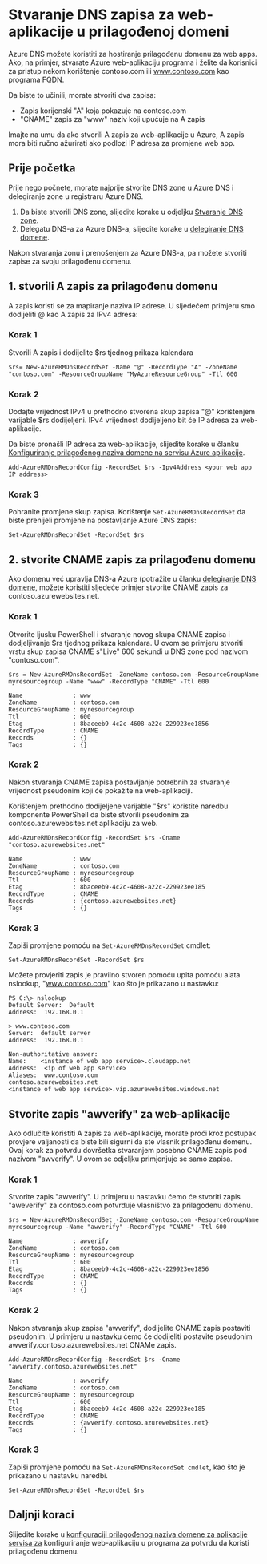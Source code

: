 <properties
   pageTitle="Stvaranje prilagođenih DNS zapisa za web-aplikaciji | Microsoft Azure  "
   description="Upute za stvaranje DNS zapisa za web-aplikacije pomoću Azure DNS prilagođenu domenu."
   services="dns"
   documentationCenter="na"
   authors="sdwheeler"
   manager="carmonm"
   editor=""/>

<tags
   ms.service="dns"
   ms.devlang="na"
   ms.topic="article"
   ms.tgt_pltfrm="na"
   ms.workload="infrastructure-services"
   ms.date="08/16/2016"
   ms.author="sewhee"/>

# <a name="create-dns-records-for-a-web-app-in-a-custom-domain"></a>Stvaranje DNS zapisa za web-aplikacije u prilagođenoj domeni

Azure DNS možete koristiti za hostiranje prilagođenu domenu za web apps. Ako, na primjer, stvarate Azure web-aplikaciju programa i želite da korisnici za pristup nekom korištenje contoso.com ili www.contoso.com kao programa FQDN.

Da biste to učinili, morate stvoriti dva zapisa:

- Zapis korijenski "A" koja pokazuje na contoso.com
- "CNAME" zapis za "www" naziv koji upućuje na A zapis

Imajte na umu da ako stvorili A zapis za web-aplikacije u Azure, A zapis mora biti ručno ažurirati ako podlozi IP adresa za promjene web app.

## <a name="before-you-begin"></a>Prije početka

Prije nego počnete, morate najprije stvorite DNS zone u Azure DNS i delegiranje zone u registraru Azure DNS.

1. Da biste stvorili DNS zone, slijedite korake u odjeljku [Stvaranje DNS zone](dns-getstarted-create-dnszone.md).
2. Delegatu DNS-a za Azure DNS-a, slijedite korake u [delegiranje DNS domene](dns-domain-delegation.md).

Nakon stvaranja zonu i prenošenjem za Azure DNS-a, pa možete stvoriti zapise za svoju prilagođenu domenu.


## <a name="1-create-an-a-record-for-your-custom-domain"></a>1. stvorili A zapis za prilagođenu domenu

A zapis koristi se za mapiranje naziva IP adrese. U sljedećem primjeru smo dodijeliti @ kao A zapis za IPv4 adresa:

### <a name="step-1"></a>Korak 1

Stvorili A zapis i dodijelite $rs tjednog prikaza kalendara

    $rs= New-AzureRMDnsRecordSet -Name "@" -RecordType "A" -ZoneName "contoso.com" -ResourceGroupName "MyAzureResourceGroup" -Ttl 600

### <a name="step-2"></a>Korak 2

Dodajte vrijednost IPv4 u prethodno stvorena skup zapisa "@" korištenjem varijable $rs dodijeljeni. IPv4 vrijednost dodijeljeno bit će IP adresa za web-aplikacije.

Da biste pronašli IP adresa za web-aplikacije, slijedite korake u članku [Konfiguriranje prilagođenog naziva domene na servisu Azure aplikacije](../web-sites-custom-domain-name.md#Find-the-virtual-IP-address).

    Add-AzureRMDnsRecordConfig -RecordSet $rs -Ipv4Address <your web app IP address>

### <a name="step-3"></a>Korak 3

Pohranite promjene skup zapisa. Korištenje `Set-AzureRMDnsRecordSet` da biste prenijeli promjene na postavljanje Azure DNS zapis:

    Set-AzureRMDnsRecordSet -RecordSet $rs

## <a name="2-create-a-cname-record-for-your-custom-domain"></a>2. stvorite CNAME zapis za prilagođenu domenu

Ako domenu već upravlja DNS-a Azure (potražite u članku [delegiranje DNS domene](dns-domain-delegation.md), možete koristiti sljedeće primjer stvorite CNAME zapis za contoso.azurewebsites.net.

### <a name="step-1"></a>Korak 1

Otvorite ljusku PowerShell i stvaranje novog skupa CNAME zapisa i dodjeljivanje $rs tjednog prikaza kalendara. U ovom se primjeru stvoriti vrstu skup zapisa CNAME s"Live" 600 sekundi u DNS zone pod nazivom "contoso.com".

    $rs = New-AzureRMDnsRecordSet -ZoneName contoso.com -ResourceGroupName myresourcegroup -Name "www" -RecordType "CNAME" -Ttl 600

    Name              : www
    ZoneName          : contoso.com
    ResourceGroupName : myresourcegroup
    Ttl               : 600
    Etag              : 8baceeb9-4c2c-4608-a22c-229923ee1856
    RecordType        : CNAME
    Records           : {}
    Tags              : {}


### <a name="step-2"></a>Korak 2

Nakon stvaranja CNAME zapisa postavljanje potrebnih za stvaranje vrijednost pseudonim koji će pokažite na web-aplikaciji.

Korištenjem prethodno dodijeljene varijable "$rs" koristite naredbu komponente PowerShell da biste stvorili pseudonim za contoso.azurewebsites.net aplikaciju za web.

    Add-AzureRMDnsRecordConfig -RecordSet $rs -Cname "contoso.azurewebsites.net"

    Name              : www
    ZoneName          : contoso.com
    ResourceGroupName : myresourcegroup
    Ttl               : 600
    Etag              : 8baceeb9-4c2c-4608-a22c-229923ee185
    RecordType        : CNAME
    Records           : {contoso.azurewebsites.net}
    Tags              : {}

### <a name="step-3"></a>Korak 3

Zapiši promjene pomoću na `Set-AzureRMDnsRecordSet` cmdlet:

    Set-AzureRMDnsRecordSet -RecordSet $rs

Možete provjeriti zapis je pravilno stvoren pomoću upita pomoću alata nslookup, "www.contoso.com" kao što je prikazano u nastavku:

    PS C:\> nslookup
    Default Server:  Default
    Address:  192.168.0.1

    > www.contoso.com
    Server:  default server
    Address:  192.168.0.1

    Non-authoritative answer:
    Name:    <instance of web app service>.cloudapp.net
    Address:  <ip of web app service>
    Aliases:  www.contoso.com
    contoso.azurewebsites.net
    <instance of web app service>.vip.azurewebsites.windows.net

## <a name="create-an-awverify-record-for-web-apps"></a>Stvorite zapis "awverify" za web-aplikacije


Ako odlučite koristiti A zapis za web-aplikacije, morate proći kroz postupak provjere valjanosti da biste bili sigurni da ste vlasnik prilagođenu domenu. Ovaj korak za potvrdu dovršetka stvaranjem posebno CNAME zapis pod nazivom "awverify". U ovom se odjeljku primjenjuje se samo zapisa.


### <a name="step-1"></a>Korak 1

Stvorite zapis "awverify". U primjeru u nastavku ćemo će stvoriti zapis "aweverify" za contoso.com potvrđuje vlasništvo za prilagođenu domenu.

    $rs = New-AzureRMDnsRecordSet -ZoneName contoso.com -ResourceGroupName myresourcegroup -Name "awverify" -RecordType "CNAME" -Ttl 600

    Name              : awverify
    ZoneName          : contoso.com
    ResourceGroupName : myresourcegroup
    Ttl               : 600
    Etag              : 8baceeb9-4c2c-4608-a22c-229923ee1856
    RecordType        : CNAME
    Records           : {}
    Tags              : {}


### <a name="step-2"></a>Korak 2

Nakon stvaranja skup zapisa "awverify", dodijelite CNAME zapis postaviti pseudonim. U primjeru u nastavku ćemo će dodijeliti postavite pseudonim awverify.contoso.azurewebsites.net CNAMe zapis.

    Add-AzureRMDnsRecordConfig -RecordSet $rs -Cname "awverify.contoso.azurewebsites.net"

    Name              : awverify
    ZoneName          : contoso.com
    ResourceGroupName : myresourcegroup
    Ttl               : 600
    Etag              : 8baceeb9-4c2c-4608-a22c-229923ee185
    RecordType        : CNAME
    Records           : {awverify.contoso.azurewebsites.net}
    Tags              : {}

### <a name="step-3"></a>Korak 3

Zapiši promjene pomoću na `Set-AzureRMDnsRecordSet cmdlet`, kao što je prikazano u nastavku naredbi.

    Set-AzureRMDnsRecordSet -RecordSet $rs



## <a name="next-steps"></a>Daljnji koraci

Slijedite korake u [konfiguraciji prilagođenog naziva domene za aplikacije servisa za](../app-service-web/web-sites-custom-domain-name.md) konfiguriranje web-aplikaciju u programa za potvrdu da koristi prilagođenu domenu.








